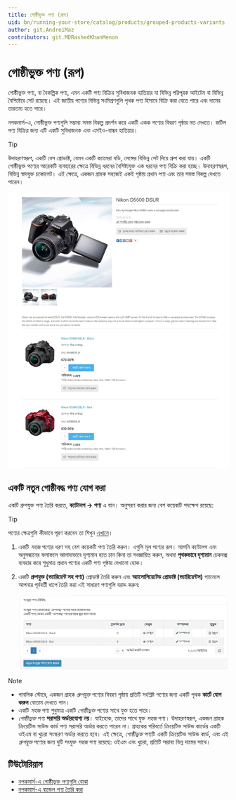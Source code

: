 ```yaml
---
title: গোষ্ঠীভুক্ত পণ্য (রূপ)
uid: bn/running-your-store/catalog/products/grouped-products-variants
author: git.AndreiMaz
contributors: git.MDRashedKhanMenon
---
```


# গোষ্ঠীভুক্ত পণ্য (রূপ)

গোষ্ঠীভুক্ত পণ্য, বা বৈকল্পিক পণ্য, এমন একটি পণ্য বিক্রির সুবিধাজনক হাতিয়ার যা বিভিন্ন পরিপূরক আইটেম বা বিভিন্ন বৈশিষ্ট্যের সেট রয়েছে। এই জাতীয় পণ্যের বিভিন্ন সংমিশ্রণগুলি পৃথক পণ্য হিসাবে বিক্রি করা যেতে পারে এবং দামের তারতম্য হতে পারে।

নপকমার্স-এ, গোষ্ঠীভুক্ত পণ্যগুলি সম্ভাব্য সমস্ত বিকল্প প্রদর্শন করে একটি একক পণ্যের বিবরণ পৃষ্ঠার মত দেখতে। জটিল পণ্য বিক্রির জন্য এটি একটি সুবিধাজনক এবং এসইও-বান্ধব হাতিয়ার।

> [!TIP]
>
> উদাহরণস্বরূপ, একটি বেস প্রোডাক্ট, যেমন একটি ক্যামেরা বডি, লেন্সের বিভিন্ন সেট দিয়ে গ্রুপ করা যায়। একটি গোষ্ঠীভুক্ত পণ্যের আরেকটি ব্যবহারের ক্ষেত্রে বিভিন্ন ধরনের বৈশিষ্ট্যযুক্ত এক ধরনের পণ্য বিক্রি করা হচ্ছে। উদাহরণস্বরূপ, বিভিন্ন স্বাদযুক্ত চকোলেট। এই ক্ষেত্রে, একজন গ্রাহক সহজেই একই পৃষ্ঠায় প্রধান পণ্য এবং তার সমস্ত বিকল্প দেখতে পারেন।

![গোষ্ঠীভুক্ত](_static/grouped-products-variants/grouped.jpg)

## একটি নতুন গোষ্ঠীবদ্ধ পণ্য যোগ করা

একটি গ্রুপযুক্ত পণ্য তৈরি করতে, **ক্যাটালগ → পণ্য** এ যান। অনুসরণ করার জন্য বেশ কয়েকটি পদক্ষেপ রয়েছে:

  > [!TIP]
  >
  > পণ্যের ক্ষেত্রগুলি কীভাবে পূরণ করবেন তা শিখুন [এখানে](xref:bn/running-your-store/catalog/products/add-products)।

1. একটি *সহজ* পণ্যের ধরণ সহ বেশ কয়েকটি পণ্য তৈরি করুন। এগুলি মূল পণ্যের রূপ। আপনি ক্যাটালগ এবং অনুসন্ধানের ফলাফলে আলাদাভাবে দৃশ্যমান হতে চান কিনা তা সংজ্ঞায়িত করুন, অথবা **পৃথকভাবে দৃশ্যমান** চেকবক্স ব্যবহার করে শুধুমাত্র প্রধান পণ্যের একটি পণ্য পৃষ্ঠায় দেখানো হোক।
1. একটি **গ্রুপযুক্ত (ভ্যারিয়েন্ট সহ পণ্য)** প্রোডাক্ট তৈরি করুন এবং **অ্যাসোসিয়েটেড প্রোডাক্ট (ভ্যারিয়েন্টস)** প্যানেলে আপনার পূর্ববর্তী ধাপে তৈরি করা এই সাধারণ পণ্যগুলি বরাদ্দ করুন:

    ![রূপ](_static/grouped-products-variants/variants.png)

> [!NOTE]
> 
> - পাবলিক স্টোরে, একজন গ্রাহক *গ্রুপযুক্ত* পণ্যের বিবরণ পৃষ্ঠায় প্রতিটি সংশ্লিষ্ট পণ্যের জন্য একটি পৃথক **কার্টে যোগ করুন** বোতাম দেখতে পান।
> - একটি *সহজ* পণ্য শুধুমাত্র একটি *গোষ্ঠীভুক্ত* পণ্যের সাথে যুক্ত হতে পারে।
> - *গোষ্ঠীভুক্ত* পণ্য **সরাসরি অর্ডারযোগ্য নয়**। যাইহোক, তাদের সাথে যুক্ত *সহজ* পণ্য। উদাহরণস্বরূপ, একজন গ্রাহক ক্রিয়েটিভ সাউন্ড কার্ড পণ্য সরাসরি অর্ডার করতে পারেন না। গ্রাহকের পরিবর্তে ক্রিয়েটিভ সাউন্ড কার্ডের একটি ওইএম বা খুচরা সংস্করণ অর্ডার করতে হবে। এই ক্ষেত্রে, *গোষ্ঠীভুক্ত* পণ্যটি একটি ক্রিয়েটিভ সাউন্ড কার্ড, এবং এই *গ্রুপযুক্ত* পণ্যের জন্য দুটি সংযুক্ত *সহজ* পণ্য রয়েছে: ওইএম এবং খুচরা, প্রতিটি সম্ভাব্য ভিন্ন দামের সাথে।

## টিউটোরিয়াল

- [নপকমার্স-এ গোষ্ঠীভুক্ত পণ্যগুলি বোঝা](https://www.youtube.com/watch?v=B1UdxXf_jmE)
- [নপকমার্স-এ বান্ডেল পণ্য তৈরি করা](https://www.youtube.com/watch?v=sf9jP6KFcko)
